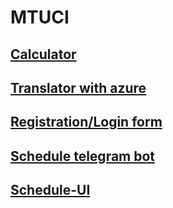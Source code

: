 # MTUCI


## [Calculator](https://github.com/Timutkin/MTUCI/tree/main/Calculator)
## [Translator with azure](https://github.com/Timutkin/MTUCI/tree/main/Interpreter-main)
## [Registration/Login form](https://github.com/Timutkin/MTUCI/tree/main/MyWebApp)
## [Schedule telegram bot](https://github.com/Timutkin/MTUCI/tree/main/Schedule%20of%20classes)
## [Schedule-UI](https://github.com/Timutkin/MTUCI/tree/main/UI-Schedule_2.0)
